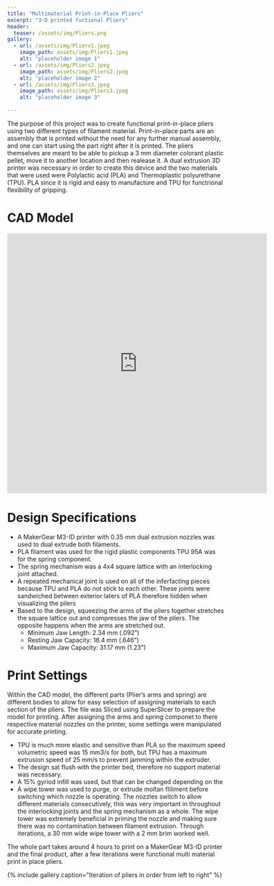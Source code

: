 ```yaml
---
title: "Multimaterial Print-in-Place Pliers"
excerpt: "3-D printed fuctional Pliers"
header:
  teaser: /assets/img/Pliers.png
gallery:
  - url: /assets/img/Pliers1.jpeg
    image_path: assets/img/Pliers1.jpeg
    alt: "placeholder image 1"
  - url: /assets/img/Pliers2.jpeg
    image_path: assets/img/Pliers2.jpeg
    alt: "placeholder image 2"
  - url: /assets/img/Pliers3.jpeg
    image_path: assets/img/Pliers3.jpeg
    alt: "placeholder image 3"
  
---
```


The purpose of this project was to create functional print-in-place pliers using two different types of filament material. Print-in-place parts are an assembly that is printed without the need for any further manual assembly, and one can start using the part right after it is printed. The pliers themselves are meant to be able to pickup a 3 mm diameter colorant plastic pellet, move it to another location and then realease it. A dual extrusion 3D printer was necessary in order to create this device and the two materials that were used were Polylactic acid (PLA) and Thermoplastic polyurethane (TPU). PLA since it is rigid and easy to manufacture and TPU for functrional flexibility of gripping.


# CAD Model

<iframe src="https://a360.co/3IVqUpF" width="600" height="600" allowfullscreen="true" webkitallowfullscreen="true" mozallowfullscreen="true"  frameborder="0"></iframe>

# 

# Design Specifications

* A MakerGear M3-ID printer with 0.35 mm dual extrusion nozzles was used to dual extrude both filaments.
* PLA filament was used for the rigid plastic components TPU 95A was for the spring component.
* The spring mechanism was a 4x4 square lattice with an interlocking joint attached.
* A repeated mechanical joint is used on all of the inferfacting pieces because TPU and PLA do not stick to each other. These joints were sandwiched between exterior laters of PLA therefore hidden when visualizing the pilers
* Based to the design, squeezing the arms of the pliers together stretches the square lattice out and compresses the jaw of the pliers. The opposite happens when the arms are stretched out. 
  * Minimum Jaw Length: 2.34 mm (.092”)
  * Resting Jaw Capacity: 16.4 mm (.646”)
  * Maximum Jaw Capacity: 31.17 mm (1.23”)


# Print Settings

Within the CAD model, the different parts (Plier’s arms and spring) are different bodies to allow for easy selection of assigning materials to each section of the pliers. The file was Sliced using SuperSlicer to prepare the model for printing. After assigning the arms and spring componet to there respective material nozzles on the printer, some settings were manipulated for accurate printing.

* TPU is much more elastic and sensitive than PLA so the maximum speed volumetric speed was 15 mm3/s for both, but TPU has a maximum extrusion speed of 25 mm/s to prevent jamming within the extruder. 
* The design sat flush with the printer bed, therefore no support material was necessary.
* A 15% gyriod infill was used, but that can be changed depending on the 
* A wipe tower was used to purge, or extrude moltan fliliment before switching which nozzle is operating. The nozzles switch to allow different materials consecutively, this was very important in throughout the interlocking joints and the spring mechanism as a whole. The wipe tower was extremely beneficial in priming the nozzle and making sure there was no contamination between filament extrusion. Through iterations, a 30 mm wide wipe tower with a 2 mm brim worked well.  

The whole part takes around 4 hours to print on a MakerGear M3-ID printer and the final product, after a few iterations were functional multi material print in place pliers.

{% include gallery caption="Iteration of pliers in order from left to right" %}
